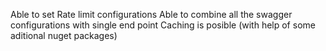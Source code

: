 
Able to set Rate limit configurations
Able to combine all the swagger configurations with single end point
Caching is posible (with help of some aditional nuget packages)
